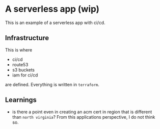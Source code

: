 # A serverless app (wip)

This is an example of a serverless app with ci/cd.


## Infrastructure

This is where
- ci/cd
- route53
- s3 buckets
- iam for ci/cd

are defined. Everything is written in `terraform`.

## Learnings
- is there a point even in creating an acm cert in region that is different than `north virginia`?
  From this applications perspective, I do not think so.
